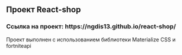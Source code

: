 <h2>Проект React-shop</h2>
<h3>Ссылка на проект: https://ngdis13.github.io/react-shop/</h3>
Проект выполнен с использованием библиотеки Materialize CSS и fortniteapi
